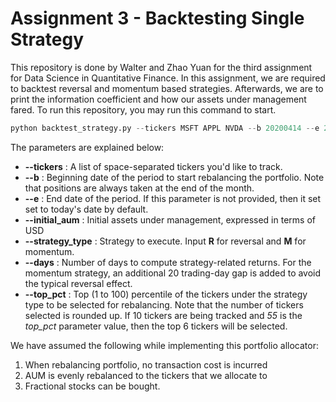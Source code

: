 # Assignment 3 - Backtesting Single Strategy

This repository is done by Walter and Zhao Yuan for the third assignment for Data Science in Quantitative Finance. In this assignment, we are required to backtest reversal and momentum based strategies. Afterwards, we are to print the information coefficient and how our assets under management fared. To run this repository, you may run this command to start.

```python
python backtest_strategy.py --tickers MSFT APPL NVDA --b 20200414 --e 20200718 --initial_aum 5000 --strategy_type R --days 10 --top_pct 50
```

The parameters are explained below:

- **--tickers** : A list of space-separated tickers you'd like to track.
- **--b** : Beginning date of the period to start rebalancing the portfolio. Note that positions are always taken at the end of the month.
- **--e** : End date of the period. If this parameter is not provided, then it set set to today's date by default.
- **--initial_aum** : Initial assets under management, expressed in terms of USD
- **--strategy_type** : Strategy to execute. Input **R** for reversal and **M** for momentum.
- **--days** : Number of days to compute strategy-related returns. For the momentum strategy, an additional 20 trading-day gap is added to avoid the typical reversal effect.
- **--top_pct** : Top (1 to 100) percentile of the tickers under the strategy type to be selected for rebalancing. Note that the number of tickers selected is rounded up. If 10 tickers are being tracked and _55_ is the _top_pct_ parameter value, then the top 6 tickers will be selected.

We have assumed the following while implementing this portfolio allocator:

1. When rebalancing portfolio, no transaction cost is incurred
2. AUM is evenly rebalanced to the tickers that we allocate to
3. Fractional stocks can be bought.
